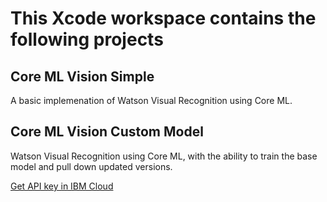 # This Xcode workspace contains the following projects

## Core ML Vision Simple
A basic implemenation of Watson Visual Recognition using Core ML.

## Core ML Vision Custom Model
Watson Visual Recognition using Core ML, with the ability to train the base model and pull down updated versions.

[Get API key in IBM Cloud](https://console.bluemix.net/registration/trial/?target=%2Fdeveloper%2Fwatson%2Fcreate-project%3Fservices%3Dwatson_vision_combined%26action%3Dcreate%26hideTours%3Dtrue)

